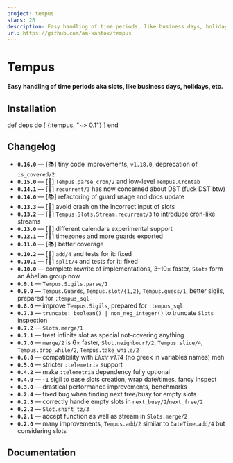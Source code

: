 ```yaml
---
project: tempus
stars: 26
description: Easy handling of time periods, like business days, holidays, etc.
url: https://github.com/am-kantox/tempus
---
```


Tempus          
================

**Easy handling of time periods aka slots, like business days, holidays, etc.**

Installation
------------

def deps do
  \[
    {:tempus, "~> 0.1"}
  \]
end

Changelog
---------

-   **`0.16.0`** — \[:books:\] tiny code improvements, `v1.18.0`, deprecation of `is_covered/2`
-   **`0.15.0`** — \[:tada:\] `Tempus.parse_cron/2` and low-level `Tempus.Crontab`
-   **`0.14.1`** — \[:ant:\] `recurrent/3` has now concerned about DST (fuck DST btw)
-   **`0.14.0`** — \[:books:\] refactoring of guard usage and docs update
-   **`0.13.3`** — \[:ant:\] avoid crash on the incorrect input of slots
-   **`0.13.2`** — \[:tada:\] `Tempus.Slots.Stream.recurrent/3` to introduce cron-like streams
-   **`0.13.0`** — \[:tada:\] different calendars experimental support
-   **`0.12.1`** — \[:tada:\] timezones and more guards exported
-   **`0.11.0`** — \[:books:\] better coverage
-   **`0.10.2`** — \[:ant:\] `add/4` and tests for it: fixed
-   **`0.10.1`** — \[:ant:\] `split/4` and tests for it: fixed
-   **`0.10.0`** — complete rewrite of implementations, 3–10× faster, `Slots` form an Abelian group now
-   **`0.9.1`** — `Tempus.Sigils.parse/1`
-   **`0.9.0`** — `Tempus.Guards`, `Tempus.slot/{1,2}`, `Tempus.guess/1`, better sigils, prepared for `:tempus_sql`
-   **`0.8.0`** — improve `Tempus.Sigils`, prepared for `:tempus_sql`
-   **`0.7.3`** — `truncate: boolean() | non_neg_integer()` to truncate `Slots` inspection
-   **`0.7.2`** — `Slots.merge/1`
-   **`0.7.1`** — treat infinite slot as special not-covering anything
-   **`0.7.0`** — `merge/2` is 6× faster, `Slot.neighbour?/2`, `Tempus.slice/4`, `Tempus.drop_while/2`, `Tempus.take_while/2`
-   **`0.6.0`** — compatibility with _Elixir v1.14_ (no greek in variables names) meh
-   **`0.5.0`** — stricter `:telemetria` support
-   **`0.4.2`** — make `:telemetria` dependency fully optional
-   **`0.4.0`** — `~I` sigil to ease slots creation, wrap date/times, fancy inspect
-   **`0.3.0`** — drastical performance improvements, benchmarks
-   **`0.2.4`** — fixed bug when finding next free/busy for empty slots
-   **`0.2.3`** — correctly handle empty slots in `next_busy/2`/`next_free/2`
-   **`0.2.2`** — `Slot.shift_tz/3`
-   **`0.2.1`** — accept function as well as stream in `Slots.merge/2`
-   **`0.2.0`** — many improvements, `Tempus.add/2` similar to `DateTime.add/4` but considering slots

Documentation
-------------
